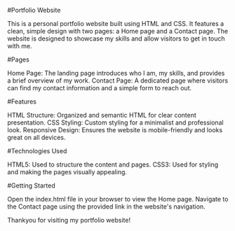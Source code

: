 #Portfolio Website

This is a personal portfolio website built using HTML and CSS. It features a clean, simple design with two pages: a Home page and a Contact page. The website is designed to showcase my skills and allow visitors to get in touch with me.

#Pages

Home Page: The landing page introduces who I am, my skills, and provides a brief overview of my work.
Contact Page: A dedicated page where visitors can find my contact information and a simple form to reach out.

#Features

HTML Structure: Organized and semantic HTML for clear content presentation.
CSS Styling: Custom styling for a minimalist and professional look.
Responsive Design: Ensures the website is mobile-friendly and looks great on all devices.

#Technologies Used

HTML5: Used to structure the content and pages.
CSS3: Used for styling and making the pages visually appealing.

#Getting Started

Open the index.html file in your browser to view the Home page.
Navigate to the Contact page using the provided link in the website's navigation.

Thankyou for visiting my portfolio website!

